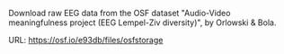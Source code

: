 Download raw EEG data from the OSF dataset "Audio-Video meaningfulness project (EEG Lempel-Ziv diversity)", by Orlowski & Bola.

URL: https://osf.io/e93db/files/osfstorage
